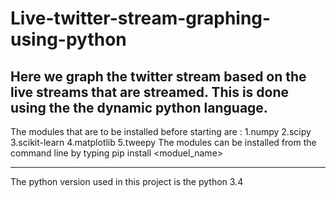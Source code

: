 # Live-twitter-stream-graphing-using-python
Here we graph the twitter stream based on the live streams that are streamed. This is done using the the dynamic python language.
-----------------------------------------------------------------------------------------------------------------------------------------

The modules that are to be installed before starting are :
1.numpy
2.scipy
3.scikit-learn
4.matplotlib
5.tweepy
The modules can be installed from the command line by typing pip install <moduel_name>

------------------------------------------------------------------------------------------------------------------------------------------

The python version used in this project is the python 3.4
